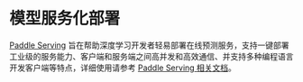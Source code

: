 # 模型服务化部署

[Paddle Serving](https://github.com/PaddlePaddle/Serving) 旨在帮助深度学习开发者轻易部署在线预测服务，支持一键部署工业级的服务能力、客户端和服务端之间高并发和高效通信、并支持多种编程语言开发客户端等特点，详细使用请参考 [Paddle Serving 相关文档](https://github.com/PaddlePaddle/Serving)。

